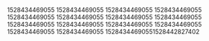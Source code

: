 1528434469055
1528434469055
1528434469055
1528434469055
1528434469055
1528434469055
1528434469055
1528434469055
1528434469055
1528434469055
1528434469055
1528434469055
1528434469055
1528434469055
15284344690551528442827402